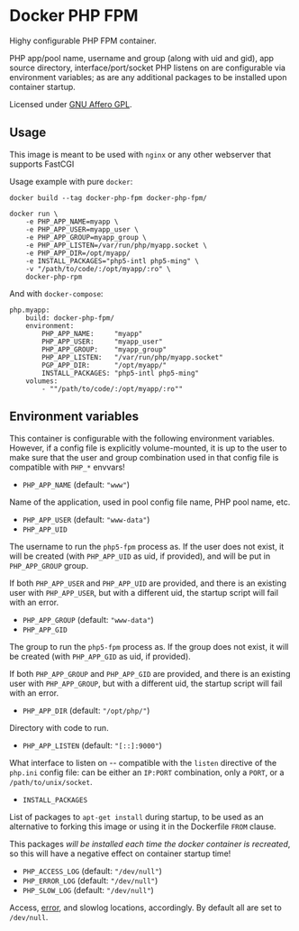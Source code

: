 # Docker PHP FPM

Highy configurable PHP FPM container.

PHP app/pool name, username and group (along with uid and gid), app source directory, interface/port/socket PHP listens on are configurable via environment variables; as are any additional packages to be installed upon container startup.

Licensed under [GNU Affero GPL](https://gnu.org/licenses/agpl.html).

## Usage

This image is meant to be used with `nginx` or any other webserver that supports FastCGI

Usage example with pure `docker`:

```
docker build --tag docker-php-fpm docker-php-fpm/

docker run \
    -e PHP_APP_NAME=myapp \
    -e PHP_APP_USER=myapp_user \
    -e PHP_APP_GROUP=myapp_group \
    -e PHP_APP_LISTEN=/var/run/php/myapp.socket \
    -e PHP_APP_DIR=/opt/myapp/
    -e INSTALL_PACKAGES="php5-intl php5-ming" \
    -v "/path/to/code/:/opt/myapp/:ro" \
    docker-php-rpm
```

And with `docker-compose`:

```
php.myapp:
    build: docker-php-fpm/
    environment:
        PHP_APP_NAME:     "myapp"
        PHP_APP_USER:     "myapp_user"
        PHP_APP_GROUP:    "myapp_group"
        PHP_APP_LISTEN:   "/var/run/php/myapp.socket"
        PGP_APP_DIR:      "/opt/myapp/"
        INSTALL_PACKAGES: "php5-intl php5-ming"
    volumes:
        - ""/path/to/code/:/opt/myapp/:ro""
```

## Environment variables

This container is configurable with the following environment variables. However, if a config file is explicitly volume-mounted, it is up to the user to make sure that the user and group combination used in that config file is compatible with `PHP_*` envvars!

 - `PHP_APP_NAME` (default: `"www"`)

Name of the application, used in pool config file name, PHP pool name, etc.

 - `PHP_APP_USER` (default: `"www-data"`)
 - `PHP_APP_UID`

The username to run the `php5-fpm` process as. If the user does not exist, it will be created (with `PHP_APP_UID` as uid, if provided), and will be put in `PHP_APP_GROUP` group.

If both `PHP_APP_USER` and `PHP_APP_UID` are provided, and there is an existing user with `PHP_APP_USER`, but with a different uid, the startup script will fail with an error.

 - `PHP_APP_GROUP` (default: `"www-data"`)
 - `PHP_APP_GID`
 
The group to run the `php5-fpm` process as. If the group does not exist, it will be created (with `PHP_APP_GID` as uid, if provided).

If both `PHP_APP_GROUP` and `PHP_APP_GID` are provided, and there is an existing user with `PHP_APP_GROUP`, but with a different uid, the startup script will fail with an error.

 - `PHP_APP_DIR` (default: `"/opt/php/"`)

Directory with code to run.

 - `PHP_APP_LISTEN` (default: `"[::]:9000"`)

What interface to listen on -- compatible with the `listen` directive of the `php.ini` config file: can be either an `IP:PORT` combination, only a `PORT`, or a `/path/to/unix/socket`.

 - `INSTALL_PACKAGES`

List of packages to `apt-get install` during startup, to be used as an alternative to forking this image or using it in the Dockerfile `FROM` clause.

This packages *will be installed each time the docker container is recreated*, so this will have a negative effect on container startup time!

 - `PHP_ACCESS_LOG` (default: `"/dev/null"`)
 - `PHP_ERROR_LOG` (default: `"/dev/null"`)
 - `PHP_SLOW_LOG` (default: `"/dev/null"`)

Access, [error](http://php.net/manual/en/errorfunc.configuration.php#ini.error-log), and slowlog locations, accordingly. By default all are set to `/dev/null`.